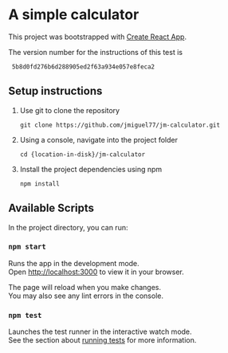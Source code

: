 # A simple calculator

This project was bootstrapped with [Create React App](https://github.com/facebook/create-react-app).

The version number for the instructions of this test is

     5b8d0fd276b6d288905ed2f63a934e057e8feca2

## Setup instructions

1. Use git to clone the repository
      
       git clone https://github.com/jmiguel77/jm-calculator.git
2. Using a console, navigate into the project folder

       cd {location-in-disk}/jm-calculator
3. Install the project dependencies using npm
 
       npm install 

## Available Scripts

In the project directory, you can run:

### `npm start`

Runs the app in the development mode.\
Open [http://localhost:3000](http://localhost:3000) to view it in your browser.

The page will reload when you make changes.\
You may also see any lint errors in the console.

### `npm test`

Launches the test runner in the interactive watch mode.\
See the section about [running tests](https://facebook.github.io/create-react-app/docs/running-tests) for more information.


